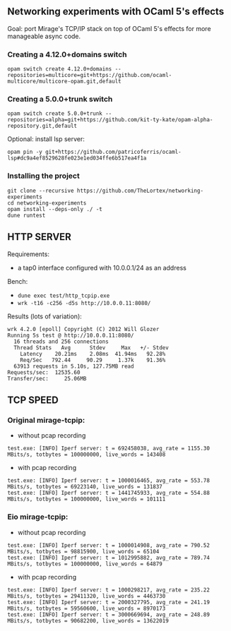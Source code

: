 ## Networking experiments with OCaml 5's effects

Goal: port Mirage's TCP/IP stack on top of OCaml 5's effects for 
more manageable async code.

### Creating a 4.12.0+domains switch

```
opam switch create 4.12.0+domains --repositories=multicore=git+https://github.com/ocaml-multicore/multicore-opam.git,default
```

### Creating a 5.0.0+trunk switch

```
opam switch create 5.0.0+trunk --repositories=alpha=git+https://github.com/kit-ty-kate/opam-alpha-repository.git,default
```

Optional: install lsp server: 
```
opam pin -y git+https://github.com/patricoferris/ocaml-lsp#dc9a4ef8529628fe023e1ed034ffe6b517ea4f1a
```

### Installing the project

```
git clone --recursive https://github.com/TheLortex/networking-experiments
cd networking-experiments
opam install --deps-only ./ -t
dune runtest
```


## HTTP SERVER

Requirements: 
- a tap0 interface configured with 10.0.0.1/24 as an address

Bench:
- `dune exec test/http_tcpip.exe`
- `wrk -t16 -c256 -d5s http://10.0.0.11:8080/`

Results (lots of variation):
```
wrk 4.2.0 [epoll] Copyright (C) 2012 Will Glozer
Running 5s test @ http://10.0.0.11:8080/
  16 threads and 256 connections
  Thread Stats   Avg      Stdev     Max   +/- Stdev
    Latency    20.21ms    2.08ms  41.94ms   92.28%
    Req/Sec   792.44     90.29     1.37k    91.36%
  63913 requests in 5.10s, 127.75MB read
Requests/sec:  12535.60
Transfer/sec:     25.06MB
```

## TCP SPEED

### Original mirage-tcpip:

- without pcap recording 
```
test.exe: [INFO] Iperf server: t = 692458038, avg_rate = 1155.30 MBits/s, totbytes = 100000000, live_words = 143408
```

- with pcap recording
```
test.exe: [INFO] Iperf server: t = 1000016465, avg_rate = 553.78 MBits/s, totbytes = 69223140, live_words = 131837
test.exe: [INFO] Iperf server: t = 1441745933, avg_rate = 554.88 MBits/s, totbytes = 100000000, live_words = 101111
```

### Eio mirage-tcpip:

- without pcap recording
```
test.exe: [INFO] Iperf server: t = 1000014908, avg_rate = 790.52 MBits/s, totbytes = 98815900, live_words = 65104
test.exe: [INFO] Iperf server: t = 1012995882, avg_rate = 789.74 MBits/s, totbytes = 100000000, live_words = 64879
```

- with pcap recording
```
test.exe: [INFO] Iperf server: t = 1000298217, avg_rate = 235.22 MBits/s, totbytes = 29411320, live_words = 4463730
test.exe: [INFO] Iperf server: t = 2000327795, avg_rate = 241.19 MBits/s, totbytes = 59560600, live_words = 8970173
test.exe: [INFO] Iperf server: t = 3000669694, avg_rate = 248.89 MBits/s, totbytes = 90682200, live_words = 13622019
```
